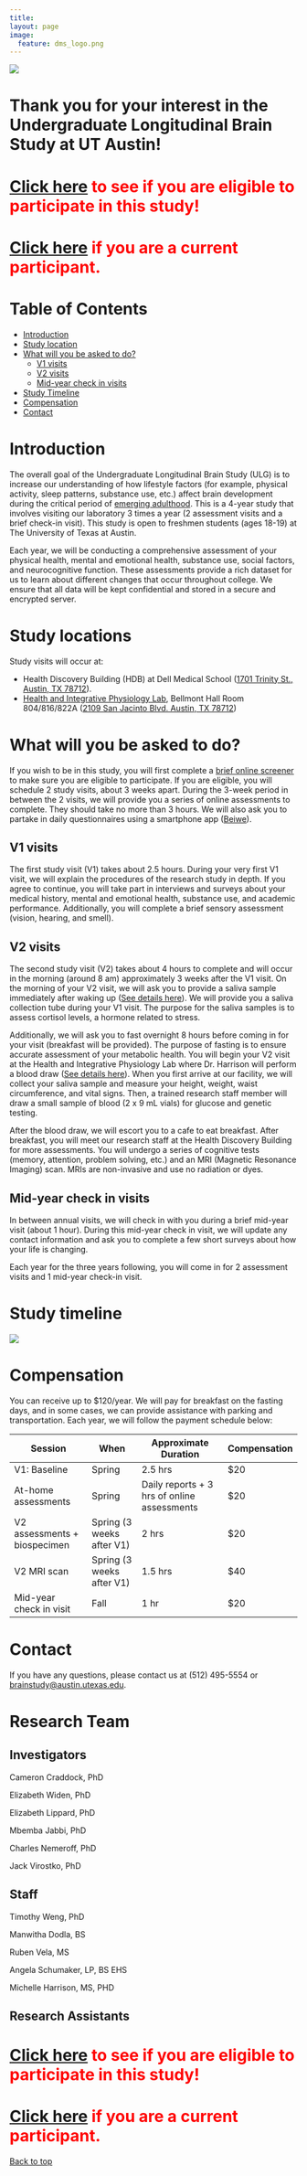 ```yaml
---
title: 
layout: page
image:
  feature: dms_logo.png
---
```


![](/images/mni152.png)  

# Thank you for your interest in the Undergraduate Longitudinal Brain Study at UT Austin!

# <span style="color:red">[**Click here**](https://redcap.prc.utexas.edu/redcap/surveys/?s=9EWH9CFJDH) **to see if you are eligible to participate in this study!**</span>

# <span style="color:red">[**Click here**](http://computational-neuroimaging-lab.org/college-life-study/participant-info/) **if you are a current participant.**</span>

# Table of Contents

  * [Introduction](#introduction)
  * [Study location](#study-location)
  * [What will you be asked to do?](#what-will-you-be-asked-to-do)
       * [V1 visits](#v1-visits)
       * [V2 visits](#v2-visits)
       * [Mid-year check in visits](#mid-year-check-in-visits)
  * [Study Timeline](#study-timeline)
  * [Compensation](#compensation)
  * [Contact](#contact)
  
# Introduction

The overall goal of the Undergraduate Longitudinal Brain Study (ULG) is to increase our understanding of how lifestyle factors (for example, physical activity, sleep patterns, substance use, etc.) affect brain development during the critical period of [emerging adulthood](http://jeffreyarnett.com/ARNETT_Emerging_Adulthood_theory.pdf). This is a 4-year study that involves visiting our laboratory 3 times a year (2 assessment visits and a brief check-in visit). This study is open to freshmen students (ages 18-19) at The University of Texas at Austin. 

Each year, we will be conducting a comprehensive assessment of your physical health, mental and emotional health, substance use, social factors, and neurocognitive function. These assessments provide a rich dataset for us to learn about different changes that occur throughout college. We ensure that all data will be kept confidential and stored in a secure and encrypted server.

# Study locations
Study visits will occur at:
- Health Discovery Building (HDB) at Dell Medical School ([1701 Trinity St., Austin, TX 78712](https://goo.gl/maps/maEBpgS8xH12)).
- [Health and Integrative Physiology Lab](https://sites.edb.utexas.edu/hipl/contact/), Bellmont Hall Room 804/816/822A ([2109 San Jacinto Blvd. Austin, TX 78712](https://goo.gl/maps/kaHbZX8aHm22))

# What will you be asked to do?

If you wish to be in this study, you will first complete a [brief online screener](https://redcap.prc.utexas.edu/redcap/surveys/?s=9EWH9CFJDH) to make sure you are eligible to participate. If you are eligible, you will schedule 2 study visits, about 3 weeks apart. During the 3-week period in between the 2 visits, we will provide you a series of online assessments to complete. They should take no more than 3 hours. We will also ask you to partake in daily questionnaires using a smartphone app ([Beiwe](https://www.hsph.harvard.edu/onnela-lab/beiwe-research-platform/)).

## V1 visits
The first study visit (V1) takes about 2.5 hours. During your very first V1 visit, we will explain the procedures of the research study in depth. If you agree to continue, you will take part in interviews and surveys about your medical history, mental and emotional health, substance use, and academic performance. Additionally, you will complete a brief sensory assessment (vision, hearing, and smell).

## V2 visits
The second study visit (V2) takes about 4 hours to complete and will occur in the morning (around 8 am) approximately 3 weeks after the V1 visit. On the morning of your V2 visit, we will ask you to provide a saliva sample immediately after waking up ([See details here](http://computational-neuroimaging-lab.org/college-life-study/participant-info/#saliva-collection)). We will provide you a saliva collection tube during your V1 visit. The purpose for the saliva samples is to assess cortisol levels, a hormone related to stress. 

Additionally, we will ask you to fast overnight 8 hours before coming in for your visit (breakfast will be provided). The purpose of fasting is to ensure accurate assessment of your metabolic health. You will begin your V2 visit at the Health and Integrative Physiology Lab where Dr. Harrison will perform a blood draw ([See details here](http://computational-neuroimaging-lab.org/college-life-study/participant-info/#blood-collection)). When you first arrive at our facility, we will collect your saliva sample and measure your height, weight, waist circumference, and vital signs. Then, a trained research staff member will draw a small sample of blood (2 x 9 mL vials) for glucose and genetic testing. 

After the blood draw, we will escort you to a cafe to eat breakfast. After breakfast, you will meet our research staff at the Health Discovery Building for more assessments. You will undergo a series of cognitive tests (memory, attention, problem solving, etc.) and an MRI (Magnetic Resonance Imaging) scan. MRIs are non-invasive and use no radiation or dyes. 


## Mid-year check in visits
In between annual visits, we will check in with you during a brief mid-year visit (about 1 hour). During this mid-year check in visit, we will update any contact information and ask you to complete a few short surveys about how your life is changing. 

Each year for the three years following, you will come in for 2 assessment visits and 1 mid-year check-in visit.

# Study timeline
![](/images/CNL-ULG_Study-Timeline.png)  


# Compensation

You can receive up to $120/year. We will pay for breakfast on the fasting days, and in some cases, we can provide assistance with parking and transportation. Each year, we will follow the payment schedule below:

| Session                        | When                      | Approximate Duration                        | Compensation |
|--------------------------------|---------------------------|---------------------------------------------|--------------|
| V1: Baseline                 | Spring                    | 2.5 hrs                                     | $20          |
| At-home assessments            | Spring                    | Daily reports + 3 hrs of online assessments | $20          |
| V2 assessments + biospecimen | Spring (3 weeks after V1) | 2 hrs                                       | $20          |
| V2 MRI scan                  | Spring (3 weeks after V1) | 1.5 hrs                                     | $40          |
| Mid-year check in visit        | Fall                      | 1 hr                                        | $20          |


# Contact
If you have any questions, please contact us at (512) 495-5554 or <brainstudy@austin.utexas.edu>.


# Research Team
## Investigators
Cameron Craddock, PhD

Elizabeth Widen, PhD

Elizabeth Lippard, PhD

Mbemba Jabbi, PhD

Charles Nemeroff, PhD

Jack Virostko, PhD


## Staff
Timothy Weng, PhD

Manwitha Dodla, BS

Ruben Vela, MS

Angela Schumaker, LP, BS EHS

Michelle Harrison, MS, PHD

## Research Assistants

# <span style="color:red">[**Click here**](https://redcap.prc.utexas.edu/redcap/surveys/?s=9EWH9CFJDH) **to see if you are eligible to participate in this study!**</span>

# <span style="color:red">[**Click here**](http://computational-neuroimaging-lab.org/college-life-study/participant-info/) **if you are a current participant.**</span>

[Back to top](#table-of-contents)
